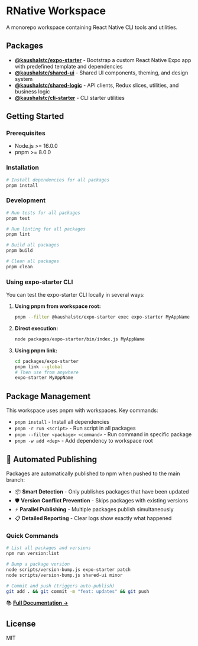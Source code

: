 # RNative Workspace

A monorepo workspace containing React Native CLI tools and utilities.

## Packages

- **[@kaushalstc/expo-starter](./packages/expo-starter)** - Bootstrap a custom React Native Expo app with predefined template and dependencies
- **[@kaushalstc/shared-ui](./packages/shared-ui)** - Shared UI components, theming, and design system
- **[@kaushalstc/shared-logic](./packages/shared-logic)** - API clients, Redux slices, utilities, and business logic
- **[@kaushalstc/cli-starter](./packages/cli-starter)** - CLI starter utilities

## Getting Started

### Prerequisites

- Node.js >= 16.0.0
- pnpm >= 8.0.0

### Installation

```bash
# Install dependencies for all packages
pnpm install
```

### Development

```bash
# Run tests for all packages
pnpm test

# Run linting for all packages
pnpm lint

# Build all packages
pnpm build

# Clean all packages
pnpm clean
```

### Using expo-starter CLI

You can test the expo-starter CLI locally in several ways:

1. **Using pnpm from workspace root:**
   ```bash
   pnpm --filter @kaushalstc/expo-starter exec expo-starter MyAppName
   ```

2. **Direct execution:**
   ```bash
   node packages/expo-starter/bin/index.js MyAppName
   ```

3. **Using pnpm link:**
   ```bash
   cd packages/expo-starter
   pnpm link --global
   # Then use from anywhere
   expo-starter MyAppName
   ```

## Package Management

This workspace uses pnpm with workspaces. Key commands:

- `pnpm install` - Install all dependencies
- `pnpm -r run <script>` - Run script in all packages
- `pnpm --filter <package> <command>` - Run command in specific package
- `pnpm -w add <dep>` - Add dependency to workspace root

## 🚀 Automated Publishing

Packages are automatically published to npm when pushed to the main branch:

- 📦 **Smart Detection** - Only publishes packages that have been updated
- 🛡️ **Version Conflict Prevention** - Skips packages with existing versions
- ⚡ **Parallel Publishing** - Multiple packages publish simultaneously
- 📋 **Detailed Reporting** - Clear logs show exactly what happened

### Quick Commands
```bash
# List all packages and versions
npm run version:list

# Bump a package version
node scripts/version-bump.js expo-starter patch
node scripts/version-bump.js shared-ui minor

# Commit and push (triggers auto-publish)
git add . && git commit -m "feat: updates" && git push
```

📚 **[Full Documentation →](./AUTOMATED_PUBLISHING.md)**

## License

MIT
